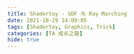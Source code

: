 ```yaml
---
title: Shadertoy - SDF 与 Ray Marching
date: 2021-10-29 14:09:05
tags: [Shadertoy, Graphics, Trick]
categories: [TA 成长之路]
hide: true
---
```

